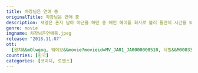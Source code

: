 ```yaml
---
title: 차장님은 연애 중
originalTitle: 차장님은 연애 중
description: 세영은 혼자 남아 야근을 하던 중 애인 혜미를 회사로 불러 둘만의 시간을 보낸다. 분위기가 무르익어 갈 때 즈음 신입인 주아가 사무실에 들어오고, 놀란 혜미는 책상 밑으로 숨는다.
genre: movie
imgname: 차장님은연애중.jpeg
release: "2018.11.07"
ott:
  [왓챠&&mOlwgog, 웨이브&&movie?movieid=MV_JA01_JA0000000510, 티빙&&M000332241]
countries: [한국]
categories: [코미디, 로맨스]
---
```

